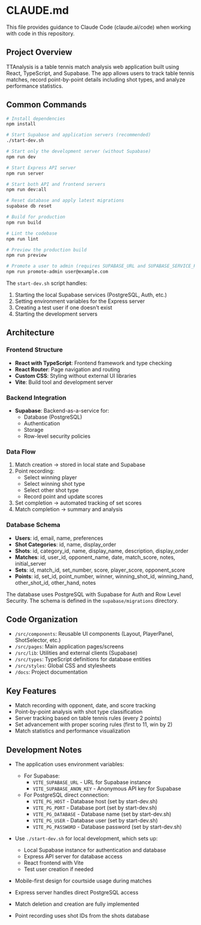 # CLAUDE.md

This file provides guidance to Claude Code (claude.ai/code) when working with code in this repository.

## Project Overview

TTAnalysis is a table tennis match analysis web application built using React, TypeScript, and Supabase. The app allows users to track table tennis matches, record point-by-point details including shot types, and analyze performance statistics.

## Common Commands

```bash
# Install dependencies
npm install

# Start Supabase and application servers (recommended)
./start-dev.sh

# Start only the development server (without Supabase)
npm run dev

# Start Express API server
npm run server

# Start both API and frontend servers
npm run dev:all

# Reset database and apply latest migrations
supabase db reset

# Build for production
npm run build

# Lint the codebase
npm run lint

# Preview the production build
npm run preview

# Promote a user to admin (requires SUPABASE_URL and SUPABASE_SERVICE_ROLE_KEY in .env)
npm run promote-admin user@example.com
```

The `start-dev.sh` script handles:
1. Starting the local Supabase services (PostgreSQL, Auth, etc.)
2. Setting environment variables for the Express server
3. Creating a test user if one doesn't exist
4. Starting the development servers

## Architecture

### Frontend Structure

- **React with TypeScript**: Frontend framework and type checking
- **React Router**: Page navigation and routing
- **Custom CSS**: Styling without external UI libraries
- **Vite**: Build tool and development server

### Backend Integration

- **Supabase**: Backend-as-a-service for:
  - Database (PostgreSQL)
  - Authentication
  - Storage
  - Row-level security policies

### Data Flow

1. Match creation → stored in local state and Supabase
2. Point recording:
   - Select winning player
   - Select winning shot type
   - Select other shot type
   - Record point and update scores
3. Set completion → automated tracking of set scores
4. Match completion → summary and analysis

### Database Schema

- **Users**: id, email, name, preferences
- **Shot Categories**: id, name, display_order
- **Shots**: id, category_id, name, display_name, description, display_order
- **Matches**: id, user_id, opponent_name, date, match_score, notes, initial_server
- **Sets**: id, match_id, set_number, score, player_score, opponent_score
- **Points**: id, set_id, point_number, winner, winning_shot_id, winning_hand, other_shot_id, other_hand, notes

The database uses PostgreSQL with Supabase for Auth and Row Level Security. The schema is defined in the `supabase/migrations` directory.

## Code Organization

- `/src/components`: Reusable UI components (Layout, PlayerPanel, ShotSelector, etc.)
- `/src/pages`: Main application pages/screens
- `/src/lib`: Utilities and external clients (Supabase)
- `/src/types`: TypeScript definitions for database entities
- `/src/styles`: Global CSS and stylesheets
- `/docs`: Project documentation

## Key Features

- Match recording with opponent, date, and score tracking
- Point-by-point analysis with shot type classification
- Server tracking based on table tennis rules (every 2 points)
- Set advancement with proper scoring rules (first to 11, win by 2)
- Match statistics and performance visualization

## Development Notes

- The application uses environment variables:
  - For Supabase:
    - `VITE_SUPABASE_URL` - URL for Supabase instance
    - `VITE_SUPABASE_ANON_KEY` - Anonymous API key for Supabase
  - For PostgreSQL direct connection:
    - `VITE_PG_HOST` - Database host (set by start-dev.sh)
    - `VITE_PG_PORT` - Database port (set by start-dev.sh)
    - `VITE_PG_DATABASE` - Database name (set by start-dev.sh)
    - `VITE_PG_USER` - Database user (set by start-dev.sh)
    - `VITE_PG_PASSWORD` - Database password (set by start-dev.sh)

- Use `./start-dev.sh` for local development, which sets up:
  - Local Supabase instance for authentication and database
  - Express API server for database access
  - React frontend with Vite
  - Test user creation if needed

- Mobile-first design for courtside usage during matches
- Express server handles direct PostgreSQL access
- Match deletion and creation are fully implemented
- Point recording uses shot IDs from the shots database